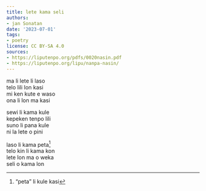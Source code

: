 ```yaml
---
title: lete kama seli
authors:
- jan Sonatan
date: '2023-07-01'
tags:
- poetry
license: CC BY-SA 4.0
sources:
- https://liputenpo.org/pdfs/0020nasin.pdf
- https://liputenpo.org/lipu/nanpa-nasin/
---
```


ma li lete li laso  
telo lili lon kasi  
mi ken kute e waso  
ona li lon ma kasi

sewi li kama kule  
kepeken tenpo lili  
suno li pana kule  
ni la lete o pini

laso li kama peta[^1]  
telo kin li kama kon  
lete lon ma o weka  
seli o kama lon

[^1]: “peta” li kule kasi